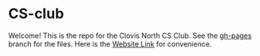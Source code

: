 # CS-club

Welcome! This is the repo for the Clovis North CS Club. See the [gh-pages](https://github.com/zian1117/CN-CS-club/tree/gh-pages) branch for the files. Here is the [Website Link](https://zian1117.github.io/CN-CS-club/) for convenience.

